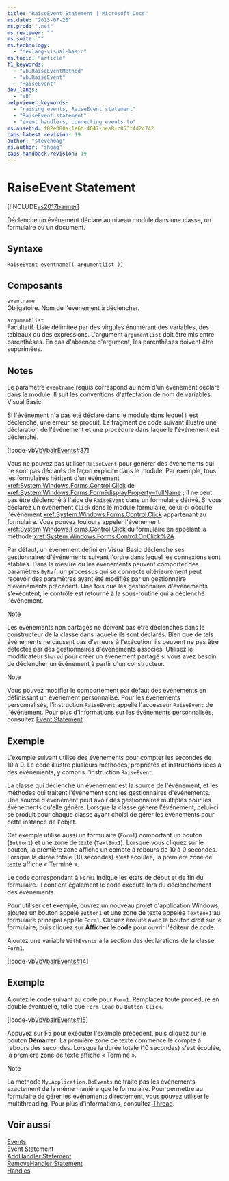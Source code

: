 ```yaml
---
title: "RaiseEvent Statement | Microsoft Docs"
ms.date: "2015-07-20"
ms.prod: ".net"
ms.reviewer: ""
ms.suite: ""
ms.technology: 
  - "devlang-visual-basic"
ms.topic: "article"
f1_keywords: 
  - "vb.RaiseEventMethod"
  - "vb.RaiseEvent"
  - "RaiseEvent"
dev_langs: 
  - "VB"
helpviewer_keywords: 
  - "raising events, RaiseEvent statement"
  - "RaiseEvent statement"
  - "event handlers, connecting events to"
ms.assetid: f82e380a-1e6b-4047-bea8-c853f4d2c742
caps.latest.revision: 19
author: "stevehoag"
ms.author: "shoag"
caps.handback.revision: 19
---
```

# RaiseEvent Statement
[!INCLUDE[vs2017banner](../../../visual-basic/includes/vs2017banner.md)]

Déclenche un événement déclaré au niveau module dans une classe, un formulaire ou un document.  
  
## Syntaxe  
  
```  
RaiseEvent eventname[( argumentlist )]  
```  
  
## Composants  
 `eventname`  
 Obligatoire.  Nom de l'événement à déclencher.  
  
 `argumentlist`  
 Facultatif.  Liste délimitée par des virgules énumérant des variables, des tableaux ou des expressions.  L'argument `argumentlist` doit être mis entre parenthèses.  En cas d'absence d'argument, les parenthèses doivent être supprimées.  
  
## Notes  
 Le paramètre `eventname` requis correspond au nom d'un événement déclaré dans le module.  Il suit les conventions d'affectation de nom de variables Visual Basic.  
  
 Si l'événement n'a pas été déclaré dans le module dans lequel il est déclenché, une erreur se produit.  Le fragment de code suivant illustre une déclaration de l'événement et une procédure dans laquelle l'événement est déclenché.  
  
 [!code-vb[VbVbalrEvents#37](../../../visual-basic/language-reference/statements/codesnippet/visualbasic/VbVbalrEvents/Class1.vb#37)]  
  
 Vous ne pouvez pas utiliser `RaiseEvent` pour générer des événements qui ne sont pas déclarés de façon explicite dans le module.  Par exemple, tous les formulaires héritent d'un événement <xref:System.Windows.Forms.Control.Click> de <xref:System.Windows.Forms.Form?displayProperty=fullName> ; il ne peut pas être déclenché à l'aide de `RaiseEvent` dans un formulaire dérivé.  Si vous déclarez un événement `Click` dans le module formulaire, celui\-ci occulte l'événement <xref:System.Windows.Forms.Control.Click> appartenant au formulaire.  Vous pouvez toujours appeler l'événement <xref:System.Windows.Forms.Control.Click> du formulaire en appelant la méthode <xref:System.Windows.Forms.Control.OnClick%2A>.  
  
 Par défaut, un événement défini en Visual Basic déclenche ses gestionnaires d'événements suivant l'ordre dans lequel les connexions sont établies.  Dans la mesure où les événements peuvent comporter des paramètres `ByRef`, un processus qui se connecte ultérieurement peut recevoir des paramètres ayant été modifiés par un gestionnaire d'événements précédent.  Une fois que les gestionnaires d'événements s'exécutent, le contrôle est retourné à la sous\-routine qui a déclenché l'événement.  
  
> [!NOTE]
>  Les événements non partagés ne doivent pas être déclenchés dans le constructeur de la classe dans laquelle ils sont déclarés.  Bien que de tels événements ne causent pas d'erreurs à l'exécution, ils peuvent ne pas être détectés par des gestionnaires d'événements associés.  Utilisez le modificateur `Shared` pour créer un événement partagé si vous avez besoin de déclencher un événement à partir d'un constructeur.  
  
> [!NOTE]
>  Vous pouvez modifier le comportement par défaut des événements en définissant un événement personnalisé.  Pour les événements personnalisés, l'instruction `RaiseEvent` appelle l'accesseur `RaiseEvent` de l'événement.  Pour plus d'informations sur les événements personnalisés, consultez [Event Statement](../../../visual-basic/language-reference/statements/event-statement.md).  
  
## Exemple  
 L'exemple suivant utilise des événements pour compter les secondes de 10 à 0.  Le code illustre plusieurs méthodes, propriétés et instructions liées à des événements, y compris l'instruction `RaiseEvent`.  
  
 La classe qui déclenche un événement est la source de l'événement, et les méthodes qui traitent l'événement sont les gestionnaires d'événements.  Une source d'événement peut avoir des gestionnaires multiples pour les événements qu'elle génère.  Lorsque la classe génère l'événement, celui\-ci se produit pour chaque classe ayant choisi de gérer les événements pour cette instance de l'objet.  
  
 Cet exemple utilise aussi un formulaire \(`Form1`\) comportant un bouton \(`Button1`\) et une zone de texte \(`TextBox1`\).  Lorsque vous cliquez sur le bouton, la première zone affiche un compte à rebours de 10 à 0 secondes.  Lorsque la durée totale \(10 secondes\) s'est écoulée, la première zone de texte affiche « Terminé ».  
  
 Le code correspondant à `Form1` indique les états de début et de fin du formulaire.  Il contient également le code exécuté lors du déclenchement des événements.  
  
 Pour utiliser cet exemple, ouvrez un nouveau projet d'application Windows, ajoutez un bouton appelé `Button1` et une zone de texte appelée `TextBox1` au formulaire principal appelé `Form1`.  Cliquez ensuite avec le bouton droit sur le formulaire, puis cliquez sur **Afficher le code** pour ouvrir l'éditeur de code.  
  
 Ajoutez une variable `WithEvents` à la section des déclarations de la classe `Form1`.  
  
 [!code-vb[VbVbalrEvents#14](../../../visual-basic/language-reference/statements/codesnippet/visualbasic/VbVbalrEvents/Class1.vb#14)]  
  
## Exemple  
 Ajoutez le code suivant au code pour `Form1`.  Remplacez toute procédure en double éventuelle, telle que `Form_Load` ou `Button_Click`.  
  
 [!code-vb[VbVbalrEvents#15](../../../visual-basic/language-reference/statements/codesnippet/visualbasic/VbVbalrEvents/Class1.vb#15)]  
  
 Appuyez sur F5 pour exécuter l'exemple précédent, puis cliquez sur le bouton **Démarrer**.  La première zone de texte commence le compte à rebours des secondes.  Lorsque la durée totale \(10 secondes\) s'est écoulée, la première zone de texte affiche « Terminé ».  
  
> [!NOTE]
>  La méthode `My.Application.DoEvents` ne traite pas les événements exactement de la même manière que le formulaire.  Pour permettre au formulaire de gérer les événements directement, vous pouvez utiliser le multithreading.  Pour plus d'informations, consultez [Thread](../Topic/Threading%20\(C%23%20and%20Visual%20Basic\).md).  
  
## Voir aussi  
 [Events](../../../visual-basic/programming-guide/language-features/events/events.md)   
 [Event Statement](../../../visual-basic/language-reference/statements/event-statement.md)   
 [AddHandler Statement](../../../visual-basic/language-reference/statements/addhandler-statement.md)   
 [RemoveHandler Statement](../../../visual-basic/language-reference/statements/removehandler-statement.md)   
 [Handles](../../../visual-basic/language-reference/statements/handles-clause.md)